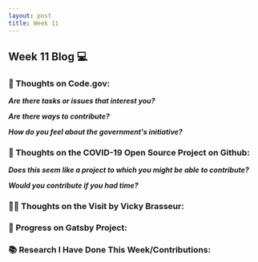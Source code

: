```yaml
---
layout: post
title: Week 11
---
```


<h2>Week 11 Blog 💻</h2>

<h3>🧠 Thoughts on Code.gov:</h3>

**_Are there tasks or issues that interest you?_**

**_Are there ways to contribute?_**

**_How do you feel about the government's initiative?_**

<h3>🏥 Thoughts on the COVID-19 Open Source Project on Github:</h3>

**_Does this seem like a project to which you might be able to contribute?_**

**_Would you contribute if you had time?_**

<h3>👩‍💻 Thoughts on the Visit by Vicky Brasseur:</h3>

<h3>🔮 Progress on Gatsby Project:</h3>

<h3>📚 Research I Have Done This Week/Contributions:</h3>
